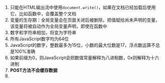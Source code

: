 

1. 只能在HTML输出流中使用`document.write()`，如果在文档已经加载后使用它，比如函数中，会覆盖整个文档
2. 变量的生存期：全局变量会在页面关闭后被删除。把值赋给尚未声明的变量，该变量将被自动作为全局变量声明，即使在函数中
3. 数字和字符串相加，将变为字符串
4. 所有JavaScript数字均为64位
5. JavaScript的数字，整数最多为15位，小数的最大位数是17，浮点数运算不总是100%准确
6. 如果前缀为0，则JavaScript会把数值常量解释为八进制数，0x则解释为十六进制
7. **POST方法不会缓存数据**
8. 